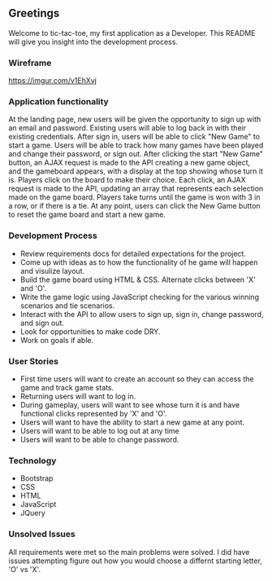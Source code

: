 ## Greetings

Welcome to tic-tac-toe, my first application as a Developer. This README will give you insight into the development process.

### Wireframe

https://imgur.com/v1EhXvj

### Application functionality

At the landing page, new users will be given the opportunity to sign up with an email and password. Existing users will able to log back in with their existing credentials. After sign in, users will be able to click "New Game" to start a game. Users will be able to track how many games have been played and change their password, or sign out. After clicking the start "New Game" button, an AJAX request is made to the API creating a new game object, and the gameboard appears, with a display at the top showing whose turn it is. Players click on the board to make their choice. Each click, an AJAX request is made to the API, updating an array that represents each selection made on the game board. Players take turns until the game is won with 3 in a row, or if there is a tie. At any point, users can click the New Game button to reset the game board and start a new game.

### Development Process

- Review requirements docs for detailed expectations for the project.
- Come up with ideas as to how the functionality of he game will happen and visulize layout.
- Build the game board using HTML & CSS. Alternate clicks between 'X' and 'O'.
- Write the game logic using JavaScript checking for the various winning scenarios and tie scenarios.
- Interact with the API to allow users to sign up, sign in, change password, and sign out.
- Look for opportunities to make code DRY.
- Work on goals if able.

### User Stories

- First time users will want to create an account so they can access the game and track game stats.
- Returning users will want to log in.
- During gameplay, users will want to see whose turn it is and have functional clicks represented by 'X' and 'O'.
- Users will want to have the ability to start a new game at any point.
- Users will want to be able to log out at any time
- Users will want to be able to change password.

### Technology

- Bootstrap
- CSS
- HTML
- JavaScript
- JQuery

### Unsolved Issues

All requirements were met so the main problems were solved. I did have issues attempting figure out how you would choose a differnt starting letter, 'O' vs 'X'.
